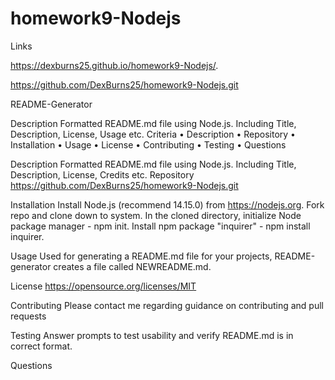 # homework9-Nodejs


 Links 
 
 https://dexburns25.github.io/homework9-Nodejs/.
 
 
 
 
 https://github.com/DexBurns25/homework9-Nodejs.git
 

README-Generator




 
Description
Formatted README.md file using Node.js. Including Title, Description, License, Usage etc.
Criteria
•	Description
•	Repository
•	Installation
•	Usage
•	License
•	Contributing
•	Testing
•	Questions






Description
Formatted README.md file using Node.js. Including Title, Description, License, Credits etc.
Repository
https://github.com/DexBurns25/homework9-Nodejs.git






Installation
Install Node.js (recommend 14.15.0) from https://nodejs.org.
Fork repo and clone down to system.
In the cloned directory, initialize Node package manager - npm init.
Install npm package "inquirer" - npm install inquirer.




Usage
Used for generating a README.md file for your projects, README-generator creates a file called NEWREADME.md.


License
https://opensource.org/licenses/MIT


Contributing
Please contact me regarding guidance on contributing and pull requests


Testing
Answer prompts to test usability and verify README.md is in correct format.


Questions
